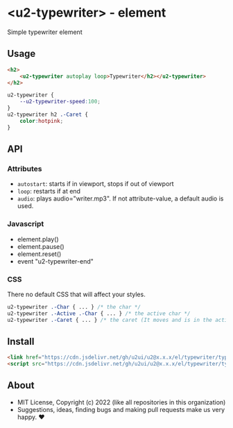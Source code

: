 # &lt;u2-typewriter&gt; - element
Simple typewriter element

## Usage

```html
<h2>
    <u2-typewriter autoplay loop>Typewriter</h2></u2-typewriter>
</h2>
```

```css
u2-typewriter {
    --u2-typewriter-speed:100;
}
u2-typewriter h2 .-Caret {
    color:hotpink;
}
```

## API

### Attributes

- `autostart`: starts if in viewport, stops if out of viewport  
- `loop`: restarts if at end
- `audio`: plays audio="writer.mp3". If not attribute-value, a default audio is used.

### Javascript

- element.play()
- element.pause()
- element.reset()
- event "u2-typewriter-end"

### CSS

There no default CSS that will affect your styles.

```css
u2-typewriter .-Char { ... } /* the char */
u2-typewriter .-Active .-Char { ... } /* the active char */
u2-typewriter .-Caret { ... } /* the caret (It moves and is in the active char element) */
```

## Install

```html
<link href="https://cdn.jsdelivr.net/gh/u2ui/u2@x.x.x/el/typewriter/typewriter.min.css" rel=stylesheet>
<script src="https://cdn.jsdelivr.net/gh/u2ui/u2@x.x.x/el/typewriter/typewriter.min.js" type=module async></script>
```

## About

- MIT License, Copyright (c) 2022 <u2> (like all repositories in this organization) <br>
- Suggestions, ideas, finding bugs and making pull requests make us very happy. ♥

